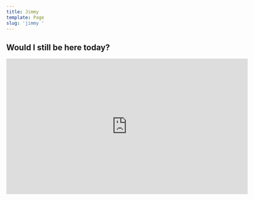 ```yaml
---
title: Jimmy
template: Page
slug: 'jimmy '
---
```

## Would I still be here today? 

<iframe src="https://player.vimeo.com/video/262148131" width="640" height="360" frameborder="0" webkitallowfullscreen mozallowfullscreen allowfullscreen></iframe>
